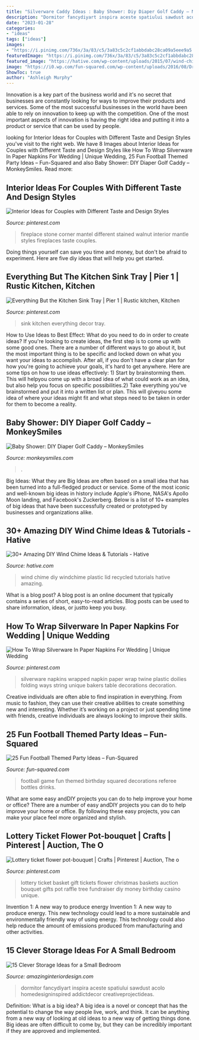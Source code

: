 ```yaml
---
title: "Silverware Caddy Ideas : Baby Shower: Diy Diaper Golf Caddy – Monkeysmiles"
description: "Dormitor fancydiyart inspira aceste spatiului sawdust acolo homedesigninspired addictdecor creativeprojectideas"
date: "2023-01-28"
categories:
- "ideas"
tags: ["ideas"]
images:
- "https://i.pinimg.com/736x/3a/83/c5/3a83c5c2cf1abbdabc28ca09a5eee9a5.jpg"
featuredImage: "https://i.pinimg.com/736x/3a/83/c5/3a83c5c2cf1abbdabc28ca09a5eee9a5.jpg"
featured_image: "https://hative.com/wp-content/uploads/2015/07/wind-chime-ideas-tutorials/6-wind-chime-ideas-tutorials.jpg"
image: "https://i0.wp.com/fun-squared.com/wp-content/uploads/2016/08/DrinkBottlesFootbalParty.jpg?resize=650%2C971&amp;ssl=1"
ShowToc: true
author: "Ashleigh Murphy"
---
```



Innovation is a key part of the business world and it's no secret that businesses are constantly looking for ways to improve their products and services. Some of the most successful businesses in the world have been able to rely on innovation to keep up with the competition. One of the most important aspects of innovation is having the right idea and putting it into a product or service that can be used by people.

	

		
looking for Interior Ideas for Couples with Different Taste and Design Styles you've visit to the right web. We have 8 Images about Interior Ideas for Couples with Different Taste and Design Styles like How To Wrap Silverware In Paper Napkins For Wedding | Unique Wedding, 25 Fun Football Themed Party Ideas – Fun-Squared and also Baby Shower: DIY Diaper Golf Caddy – MonkeySmiles. Read more:
		
    
## Interior Ideas For Couples With Different Taste And Design Styles

<img loading=lazy src="https://i.pinimg.com/736x/71/51/0d/71510dacf1e0758fe7a2bfe06b5d3a5d--corner-stone-fireplace-fireplace-design.jpg" onerror="this.onerror=null;this.src='https://tse1.mm.bing.net/th?id=OIP.I4zOFFUiNMQ8nw257BWMTgHaKX&amp;pid=15.1';" alt="Interior Ideas for Couples with Different Taste and Design Styles">

_Source: pinterest.com_

>fireplace stone corner mantel different stained walnut interior mantle styles fireplaces taste couples. 

	

Doing things yourself can save you time and money, but don't be afraid to experiment. Here are five diy ideas that will help you get started.

    
## Everything But The Kitchen Sink Tray | Pier 1 | Rustic Kitchen, Kitchen

<img loading=lazy src="https://i.pinimg.com/736x/3a/83/c5/3a83c5c2cf1abbdabc28ca09a5eee9a5.jpg" onerror="this.onerror=null;this.src='https://tse4.mm.bing.net/th?id=OIP.z7MbP33PwCTvp635uMBDLAHaJ3&amp;pid=15.1';" alt="Everything But the Kitchen Sink Tray | Pier 1 | Rustic kitchen, Kitchen">

_Source: pinterest.com_

>sink kitchen everything decor tray. 

	

How to Use Ideas to Best Effect: What do you need to do in order to create ideas?
If you're looking to create ideas, the first step is to come up with some good ones. There are a number of different ways to go about it, but the most important thing is to be specific and locked down on what you want your ideas to accomplish. After all, if you don't have a clear plan for how you're going to achieve your goals, it's hard to get anywhere. Here are some tips on how to use ideas effectively: 1) Start by brainstorming them. This will helpyou come up with a broad idea of what could work as an idea, but also help you focus on specific possibilities.2) Take everything you've brainstormed and put it into a written list or plan. This will giveyou some idea of where your ideas might fit and what steps need to be taken in order for them to become a reality.

    
## Baby Shower: DIY Diaper Golf Caddy – MonkeySmiles

<img loading=lazy src="https://monkeysmiles.com/wp-content/uploads/2013/05/caddy4.jpg" onerror="this.onerror=null;this.src='https://tse4.mm.bing.net/th?id=OIP.Bubqy88n9fqAUP9AMKv1cwHaHC&amp;pid=15.1';" alt="Baby Shower: DIY Diaper Golf Caddy – MonkeySmiles">

_Source: monkeysmiles.com_

>. 

	

Big Ideas: What they are
Big Ideas are often based on a small idea that has been turned into a full-fledged product or service. Some of the most iconic and well-known big ideas in history include Apple's iPhone, NASA's Apollo Moon landing, and Facebook's Zuckerberg. 
Below is a list of 10+ examples of big ideas that have been successfully created or prototyped by businesses and organizations alike.

    
## 30+ Amazing DIY Wind Chime Ideas &amp; Tutorials - Hative

<img loading=lazy src="https://hative.com/wp-content/uploads/2015/07/wind-chime-ideas-tutorials/6-wind-chime-ideas-tutorials.jpg" onerror="this.onerror=null;this.src='https://tse2.mm.bing.net/th?id=OIP.EMbdKPiXZsVFZ443yIaDlQHaKl&amp;pid=15.1';" alt="30+ Amazing DIY Wind Chime Ideas &amp; Tutorials - Hative">

_Source: hative.com_

>wind chime diy windchime plastic lid recycled tutorials hative amazing. 

	

What is a blog post?
A blog post is an online document that typically contains a series of short, easy-to-read articles. Blog posts can be used to share information, ideas, or justto keep you busy.

    
## How To Wrap Silverware In Paper Napkins For Wedding | Unique Wedding

<img loading=lazy src="https://i.pinimg.com/736x/c7/94/27/c794276bd01ca1d6d47615184c79e1d7--wedding-silverware-napkins-for-wedding.jpg" onerror="this.onerror=null;this.src='https://tse3.mm.bing.net/th?id=OIP.FoEnrfOYZL3J6a8a4A359QHaJ3&amp;pid=15.1';" alt="How To Wrap Silverware In Paper Napkins For Wedding | Unique Wedding">

_Source: pinterest.com_

>silverware napkins wrapped napkin paper wrap twine plastic doilies folding ways string unique bakers table decorations decoration. 

	

Creative individuals are often able to find inspiration in everything. From music to fashion, they can use their creative abilities to create something new and interesting. Whether it’s working on a project or just spending time with friends, creative individuals are always looking to improve their skills.

    
## 25 Fun Football Themed Party Ideas – Fun-Squared

<img loading=lazy src="https://i0.wp.com/fun-squared.com/wp-content/uploads/2016/08/DrinkBottlesFootbalParty.jpg?resize=650%2C971&amp;ssl=1" onerror="this.onerror=null;this.src='https://tse4.mm.bing.net/th?id=OIP.vxzP1uIn6uosSu3FOvcFrAHaLE&amp;pid=15.1';" alt="25 Fun Football Themed Party Ideas – Fun-Squared">

_Source: fun-squared.com_

>football game fun themed birthday squared decorations referee bottles drinks. 

	

What are some easy andDIY projects you can do to help improve your home or office?
There are a number of easy andDIY projects you can do to help improve your home or office. By following these easy projects, you can make your place feel more organized and stylish.

    
## Lottery Ticket Flower Pot-bouquet | Crafts | Pinterest | Auction, The O

<img loading=lazy src="https://s-media-cache-ak0.pinimg.com/736x/a0/b5/83/a0b58383eb9f98e8a84e755d977c24a2.jpg" onerror="this.onerror=null;this.src='https://tse3.mm.bing.net/th?id=OIP.qLz35pxwOf7cElbDYm06iQHaJ6&amp;pid=15.1';" alt="Lottery ticket flower pot-bouquet | Crafts | Pinterest | Auction, The o">

_Source: pinterest.com_

>lottery ticket basket gift tickets flower christmas baskets auction bouquet gifts pot raffle tree fundraiser diy money birthday casino unique. 

	

Invention 1: A new way to produce energy
Invention 1: A new way to produce energy. This new technology could lead to a more sustainable and environmentally friendly way of using energy. This technology could also help reduce the amount of emissions produced from manufacturing and other activities.

    
## 15 Clever Storage Ideas For A Small Bedroom

<img loading=lazy src="http://www.amazinginteriordesign.com/wp-content/uploads/2017/04/15-clever-storage-ideas-for-a-small-bedroom-5.jpg" onerror="this.onerror=null;this.src='https://tse3.mm.bing.net/th?id=OIP.8e-YrKOb_v3ZMzxuWFo1HAHaOY&amp;pid=15.1';" alt="15 Clever Storage Ideas for a Small Bedroom">

_Source: amazinginteriordesign.com_

>dormitor fancydiyart inspira aceste spatiului sawdust acolo homedesigninspired addictdecor creativeprojectideas. 

	

Definition: What is a big idea?
A big idea is a novel or concept that has the potential to change the way people live, work, and think. It can be anything from a new way of looking at old ideas to a new way of getting things done. Big ideas are often difficult to come by, but they can be incredibly important if they are approved and implemented.

